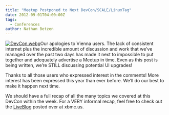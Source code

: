 ```yaml
---
title: "Meetup Postponed to Next DevCon/SCALE/LinuxTag"
date: 2012-09-01T04:00:00Z
tags:
  - Conferences
author: Nathan Betzen
---
```


[![](/images/blog/20120902-174239-300x224.webp "DevCon.webp")](/images/blog/20120902-174239.webp)Our apologies to Vienna users. The lack of consistent internet plus the incredible amount of discussion and work that we’ve managed over the past two days has made it next to impossible to put together and adequately advertise a Meetup in time. Even as this post is being written, we’re STILL discussing potential UI upgrades!

Thanks to all those users who expressed interest in the comments! More interest has been expressed this year than ever before. We’ll do our best to make it happen next time.

We should have a full recap of all the many topics we covered at this DevCon within the week. For a VERY informal recap, feel free to check out the [LiveBlog](http://xbmc.us/njbetzen/2012/08/30/xbmc-devcon-liveblog/ "XBMC DevCon Liveblog") posted over at xbmc.us.
